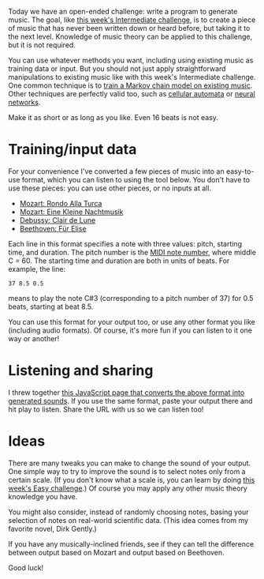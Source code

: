 Today we have an open-ended challenge: write a program to generate music. The goal, like [this week's Intermediate challenge](https://www.reddit.com/r/dailyprogrammer/comments/7i1ib1/20171206_challenge_343_intermediate_mozarts), is to create a piece of music that has never been written down or heard before, but taking it to the next level. Knowledge of music theory can be applied to this challenge, but it is not required.

You can use whatever methods you want, including using existing music as training data or input. But you should not just apply straightforward manipulations to existing music like with this week's Intermediate challenge. One common technique is to [train a Markov chain model on existing music](https://en.wikipedia.org/wiki/Markov_chain#Music). Other techniques are perfectly valid too, such as [cellular automata](http://tones.wolfram.com) or [neural networks](http://www.cs.colorado.edu/~mozer/Research/Selected%20Publications/music.html).

Make it as short or as long as you like. Even 16 beats is not easy.

# Training/input data

For your convenience I've converted a few pieces of music into an easy-to-use format, which you can listen to using the tool below. You don't have to use these pieces: you can use other pieces, or no inputs at all.

* [Mozart: Rondo Alla Turca](https://gist.githubusercontent.com/cosmologicon/310dfe3aa8a5b9b8f558caa995e0ee68/raw/baa3c343d69295dba226610362bc321a2e36ffc9/rondo.txt)
* [Mozart: Eine Kleine Nachtmusik](https://gist.githubusercontent.com/cosmologicon/f0ec10d86346af3a23762464741a0a03/raw/9f3812b56e53d63c22c11729394c8513b257265a/eine-kleine.txt)
* [Debussy: Clair de Lune](https://gist.githubusercontent.com/cosmologicon/eb532ac6bf58ddb12cfe6d2840ad1fe5/raw/ace3acac23267d7d1bb3d209505ad9c69c2570a4/clair-de-lune.txt)
* [Beethoven: Für Elise](https://gist.githubusercontent.com/cosmologicon/5d0b86abe51a9ee572dc0f57718ef83d/raw/d57da806d33cdd1187aac7a103dec7f21d17ddcb/elise.txt)

Each line in this format specifies a note with three values: pitch, starting time, and duration. The pitch number is the [MIDI note number](http://www.electronics.dit.ie/staff/tscarff/Music_technology/midi/midi_note_numbers_for_octaves.htm), where middle C = 60. The starting time and duration are both in units of beats. For example, the line:

    37 8.5 0.5

means to play the note C#3 (corresponding to a pitch number of 37) for 0.5 beats, starting at beat 8.5.

You can use this format for your output too, or use any other format you like (including audio formats). Of course, it's more fun if you can listen to it one way or another!

# Listening and sharing

I threw together [this JavaScript page that converts the above format into generated sounds](http://ufx.space/stuff/procmusic/). If you use the same format, paste your output there and hit play to listen. Share the URL with us so we can listen too!

# Ideas

There are many tweaks you can make to change the sound of your output. One simple way to try to improve the sound is to select notes only from a certain scale. (If you don't know what a scale is, you can learn by doing [this week's Easy challenge](https://www.reddit.com/r/dailyprogrammer/comments/7hhyin/20171204_challenge_343_easy_major_scales/).) Of course you may apply any other music theory knowledge you have.

You might also consider, instead of randomly choosing notes, basing your selection of notes on real-world scientific data. (This idea comes from my favorite novel, Dirk Gently.)

If you have any musically-inclined friends, see if they can tell the difference between output based on Mozart and output based on Beethoven.

Good luck!